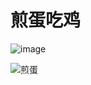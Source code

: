 # 煎蛋吃鸡

![image](https://github.com/LostDeer/jiandanview/tree/master/photo/jiandan.png)

![煎蛋](https://github.com/LostDeer/jiandanview/tree/master/photo/jiandan.png)
